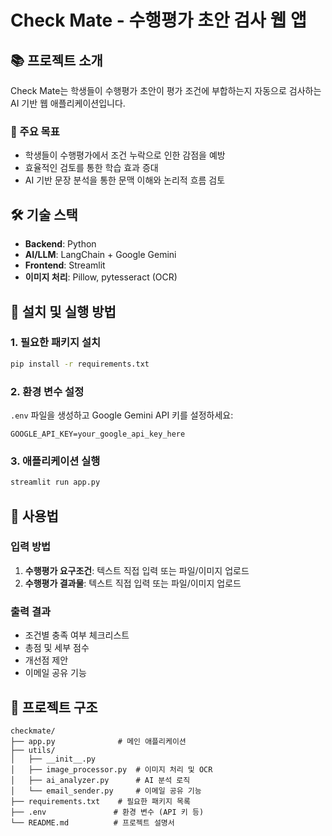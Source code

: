 # Check Mate - 수행평가 초안 검사 웹 앱

## 📚 프로젝트 소개
Check Mate는 학생들이 수행평가 초안이 평가 조건에 부합하는지 자동으로 검사하는 AI 기반 웹 애플리케이션입니다.

### 🎯 주요 목표
- 학생들이 수행평가에서 조건 누락으로 인한 감점을 예방
- 효율적인 검토를 통한 학습 효과 증대
- AI 기반 문장 분석을 통한 문맥 이해와 논리적 흐름 검토

## 🛠 기술 스택
- **Backend**: Python
- **AI/LLM**: LangChain + Google Gemini
- **Frontend**: Streamlit
- **이미지 처리**: Pillow, pytesseract (OCR)

## 🚀 설치 및 실행 방법

### 1. 필요한 패키지 설치
```bash
pip install -r requirements.txt
```

### 2. 환경 변수 설정
`.env` 파일을 생성하고 Google Gemini API 키를 설정하세요:
```
GOOGLE_API_KEY=your_google_api_key_here
```

### 3. 애플리케이션 실행
```bash
streamlit run app.py
```

## 📖 사용법

### 입력 방법
1. **수행평가 요구조건**: 텍스트 직접 입력 또는 파일/이미지 업로드
2. **수행평가 결과물**: 텍스트 직접 입력 또는 파일/이미지 업로드

### 출력 결과
- 조건별 충족 여부 체크리스트
- 총점 및 세부 점수
- 개선점 제안
- 이메일 공유 기능

## 📁 프로젝트 구조
```
checkmate/
├── app.py              # 메인 애플리케이션
├── utils/
│   ├── __init__.py
│   ├── image_processor.py  # 이미지 처리 및 OCR
│   ├── ai_analyzer.py      # AI 분석 로직
│   └── email_sender.py     # 이메일 공유 기능
├── requirements.txt    # 필요한 패키지 목록
├── .env               # 환경 변수 (API 키 등)
└── README.md          # 프로젝트 설명서
```

